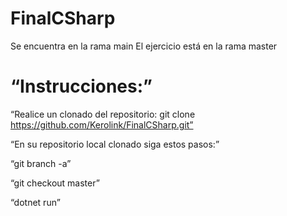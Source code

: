 # FinalCSharp
Se encuentra en la rama main
El ejercicio está en la rama master

# “Instrucciones:”

“Realice un clonado del repositorio: git clone https://github.com/Kerolink/FinalCSharp.git”

“En su repositorio local clonado siga estos pasos:”

“git branch -a”

“git checkout master”

“dotnet run”

